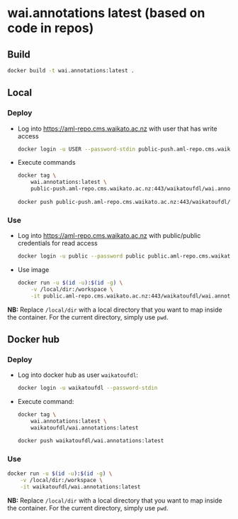 # wai.annotations latest (based on code in repos)

## Build

```bash
docker build -t wai.annotations:latest .
```

## Local

### Deploy

* Log into https://aml-repo.cms.waikato.ac.nz with user that has write access

  ```bash
  docker login -u USER --password-stdin public-push.aml-repo.cms.waikato.ac.nz:443
  ```

* Execute commands

  ```bash
  docker tag \
      wai.annotations:latest \
      public-push.aml-repo.cms.waikato.ac.nz:443/waikatoufdl/wai.annotations:latest
      
  docker push public-push.aml-repo.cms.waikato.ac.nz:443/waikatoufdl/wai.annotations:latest
  ```

### Use

* Log into https://aml-repo.cms.waikato.ac.nz with public/public credentials for read access

  ```bash
  docker login -u public --password public public.aml-repo.cms.waikato.ac.nz:443
  ```

* Use image

  ```bash
  docker run -u $(id -u):$(id -g) \
      -v /local/dir:/workspace \
      -it public.aml-repo.cms.waikato.ac.nz:443/waikatoufdl/wai.annotations:latest
  ```

**NB:** Replace `/local/dir` with a local directory that you want to map inside the container. 
For the current directory, simply use `pwd`.


## Docker hub

### Deploy

* Log into docker hub as user `waikatoufdl`:

  ```bash
  docker login -u waikatoufdl --password-stdin
  ```

* Execute command:

  ```bash
  docker tag \
      wai.annotations:latest \
      waikatoufdl/wai.annotations:latest
  
  docker push waikatoufdl/wai.annotations:latest
  ```

### Use

```bash
docker run -u $(id -u):$(id -g) \
    -v /local/dir:/workspace \
    -it waikatoufdl/wai.annotations:latest
```

**NB:** Replace `/local/dir` with a local directory that you want to map inside the container. 
For the current directory, simply use `pwd`.
